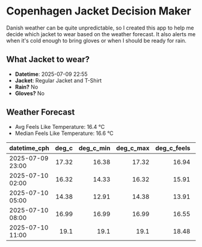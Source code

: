 
# Copenhagen Jacket Decision Maker

Danish weather can be quite unpredictable, so I created this app to help me decide which jacket to wear based on the weather forecast. 
It also alerts me when it's cold enough to bring gloves or when I should be ready for rain.

## What Jacket to wear?

- **Datetime**: 2025-07-09 22:55
- **Jacket**: Regular Jacket and T-Shirt
- **Rain?** No
- **Gloves?** No

## Weather Forecast
- Avg Feels Like Temperature: 16.4 °C
- Median Feels Like Temperature: 16.6 °C

| datetime_cph     |   deg_c |   deg_c_min |   deg_c_max |   deg_c_feels | weather   | wind   | rain   |
|:-----------------|--------:|------------:|------------:|--------------:|:----------|:-------|:-------|
| 2025-07-09 23:00 |   17.32 |       16.38 |       17.32 |         16.94 | Clouds    | Low    | None   |
| 2025-07-10 02:00 |   16.32 |       14.33 |       16.32 |         15.91 | Clouds    | Low    | None   |
| 2025-07-10 05:00 |   14.38 |       12.91 |       14.38 |         13.91 | Clouds    | Low    | None   |
| 2025-07-10 08:00 |   16.99 |       16.99 |       16.99 |         16.55 | Clouds    | Low    | None   |
| 2025-07-10 11:00 |   19.1  |       19.1  |       19.1  |         18.48 | Clear     | Low    | None   |
        